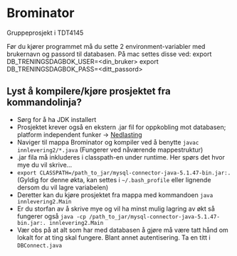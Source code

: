 # Brominator
Gruppeprosjekt i TDT4145

Før du kjører programmet må du sette 2 environment-variabler med brukernavn og passord til databasen. På mac settes disse ved:
export DB_TRENINGSDAGBOK_USER=<din_bruker>
export DB_TRENINGSDAGBOK_PASS=<ditt_passord>

## Lyst å kompilere/kjøre prosjektet fra kommandolinja?
* Sørg for å ha JDK installert
* Prosjektet krever også en ekstern .jar fil for oppkobling mot databasen; platform independent funker -> [Nedlasting](https://dev.mysql.com/downloads/connector/j/5.1.html)
* Naviger til mappa Brominator og kompiler ved å benytte `javac innlevering2/*.java` (Fungerer ved nåværende mappestruktur)
* .jar fila må inkluderes i classpath-en under runtime. Her spørs det hvor mye du vil skrive...
* `export CLASSPATH=/path_to_jar/mysql-connector-java-5.1.47-bin.jar:.` (Gyldig for denne økta, kan settes i `~/.bash_profile` eller lignende dersom du vil lagre variabelen)
* Deretter kan du kjøre prosjektet fra mappa med kommandoen `java innlevering2.Main`
* Er du storfan av å skrive mye og vil ha minst mulig lagring av økt så fungerer også `java -cp /path_to_jar/mysql-connector-java-5.1.47-bin.jar:. innlevering2.Main`
* Vær obs på at alt som har med databasen å gjøre må være tatt hånd om lokalt for at ting skal fungere. Blant annet autentisering. Ta en titt i `DBConnect.java`